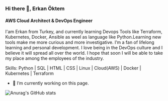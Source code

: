 ### Hi there 👋, Erkan Öktem
#### AWS Cloud Architect & DevOps Engineer
I'am Erkan from Turkey, and currently learning Devops Tools like Terraform, Kubernetes, Docker, Ansible as weel as language like Python.Learning new tools make me more curious and more investigative. I’m a fan of lifelong learning and personal development. I love being in the DevOps culture and I believe it will spread all over the world. I hope that soon I will be able to take my place among the employees of the industry.

Skills: Python | SQL | HTML | CSS | Linux | Cloud(AWS) | Docker | Kubernetes | Terraform 

- 🔭 I’m currently working on this page. 












![Anurag's GitHub stats](https://github-readme-stats.vercel.app/api?username=rknktm&show_icons=true&theme=dark)
